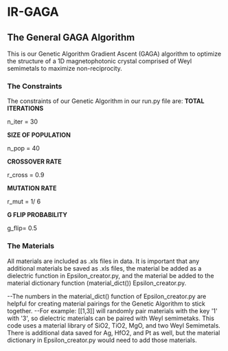 # IR-GAGA

## The General GAGA Algorithm
This is our Genetic Algorithm Gradient Ascent (GAGA) algorithm to optimize the structure of a 1D magnetophotonic crystal comprised of Weyl semimetals to maximize non-reciprocity.

### The Constraints
The constraints of our Genetic Algorithm in our run.py file are:
**TOTAL ITERATIONS**   

n_iter = 30  

**SIZE OF POPULATION**

n_pop = 40   

**CROSSOVER RATE**  

r_cross = 0.9

**MUTATION RATE**

r_mut = 1/ 6

**G FLIP PROBABILITY**

g_flip= 0.5

### The Materials 
All materials are included as .xls files in data. It is important that any additional materials be saved as .xls files, the material be added as a dielectric function in Epsilon_creator.py, and the material be added to the material dictionary function (material_dict()) Epsilon_creator.py.

--The numbers in the material_dict() function of Epsilon_creator.py are helpful for creating material pairings for the Genetic Algorithm to stick together.
--For example: [[1,3]] will randomly pair materials with the key '1' with '3', so dielectric materials can be paired with Weyl semimetaks.
This code uses a material library of SiO2, TiO2, MgO, and two Weyl Semimetals. There is additional data saved for Ag, HfO2, and Pt as well, but the material dictionary in Epsilon_creator.py would need to add those materials.
